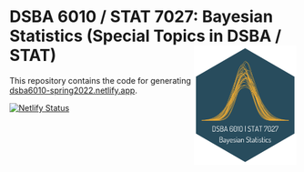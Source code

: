 # DSBA 6010 / STAT 7027: Bayesian Statistics (Special Topics in DSBA / STAT) <img src="./static/img/dsba6010-hex.png" width="180px" align="right" />

This repository contains the code for generating [dsba6010-spring2022.netlify.app](https://dsba6010-spring2022.netlify.app).

[![Netlify Status](https://api.netlify.com/api/v1/badges/684ae5a6-e33d-4bb3-b149-acbcb47b3a61/deploy-status)](https://app.netlify.com/sites/unruffled-montalcini-05e764/deploys)


